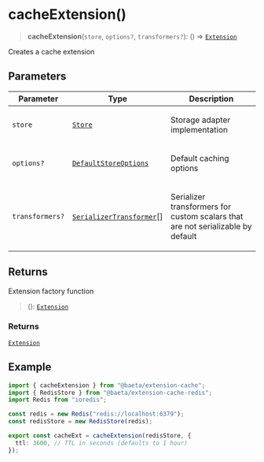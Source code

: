 # cacheExtension()

> **cacheExtension**(`store`, `options?`, `transformers?`): () => [`Extension`](../../core/sdk/classes/Extension.md)

Creates a cache extension

## Parameters

<table>
<thead>
<tr>
<th>Parameter</th>
<th>Type</th>
<th>Description</th>
</tr>
</thead>
<tbody>
<tr>
<td>

`store`

</td>
<td>

[`Store`](../classes/Store.md)

</td>
<td>

Storage adapter implementation

</td>
</tr>
<tr>
<td>

`options?`

</td>
<td>

[`DefaultStoreOptions`](../interfaces/DefaultStoreOptions.md)

</td>
<td>

Default caching options

</td>
</tr>
<tr>
<td>

`transformers?`

</td>
<td>

[`SerializerTransformer`](../type-aliases/SerializerTransformer.md)[]

</td>
<td>

Serializer transformers for custom scalars that are not serializable by default

</td>
</tr>
</tbody>
</table>

## Returns

Extension factory function

> (): [`Extension`](../../core/sdk/classes/Extension.md)

### Returns

[`Extension`](../../core/sdk/classes/Extension.md)

## Example

```typescript
import { cacheExtension } from "@baeta/extension-cache";
import { RedisStore } from "@baeta/extension-cache-redis";
import Redis from "ioredis";

const redis = new Redis("redis://localhost:6379");
const redisStore = new RedisStore(redis);

export const cacheExt = cacheExtension(redisStore, {
  ttl: 3600, // TTL in seconds (defaults to 1 hour)
});
```
